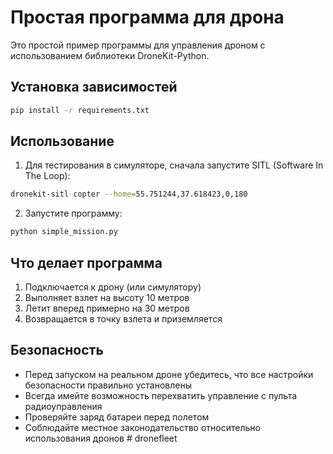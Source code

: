 # Простая программа для дрона

Это простой пример программы для управления дроном с использованием библиотеки DroneKit-Python.

## Установка зависимостей

```bash
pip install -r requirements.txt
```

## Использование

1. Для тестирования в симуляторе, сначала запустите SITL (Software In The Loop):
```bash
dronekit-sitl copter --home=55.751244,37.618423,0,180
```

2. Запустите программу:
```bash
python simple_mission.py
```

## Что делает программа

1. Подключается к дрону (или симулятору)
2. Выполняет взлет на высоту 10 метров
3. Летит вперед примерно на 30 метров
4. Возвращается в точку взлета и приземляется

## Безопасность

- Перед запуском на реальном дроне убедитесь, что все настройки безопасности правильно установлены
- Всегда имейте возможность перехватить управление с пульта радиоуправления
- Проверяйте заряд батареи перед полетом
- Соблюдайте местное законодательство относительно использования дронов # dronefleet
